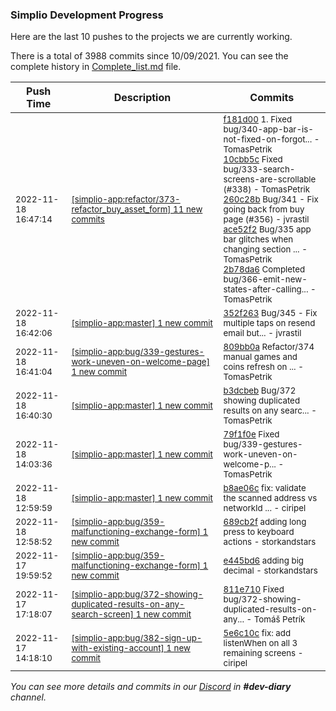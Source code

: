
### Simplio Development Progress

Here are the last 10 pushes to the projects we are currently working.

There is a total of 3988 commits since 10/09/2021. You can see the complete history in
 [Complete_list.md](Complete_list.md) file.

| Push Time | Description | Commits |
| --- | --- | --- |
| <sub>2022-11-18 16:47:14</sub> | <sub>[[simplio-app:refactor/373\-refactor\_buy\_asset\_form] 11 new commits](https://github.com/SimplioOfficial/simplio-app/compare/f181d00218a8^...0d48edab9c68)</sub> | <sub>[f181d00](https://github.com/SimplioOfficial/simplio-app/commit/f181d00218a8cf34a90fb0d802c423890bcac525) 1. Fixed bug/340-app-bar-is-not-fixed-on-forgot... - TomasPetrik<br>[10cbb5c](https://github.com/SimplioOfficial/simplio-app/commit/10cbb5c5423294b835283626618d74736b1c027d) Fixed bug/333-search-screens-are-scrollable (#338) - TomasPetrik<br>[260c28b](https://github.com/SimplioOfficial/simplio-app/commit/260c28b8a767e8e40000fb658cf1a5b130069fe5) Bug/341 - Fix going back from buy page (#356) - jvrastil<br>[ace52f2](https://github.com/SimplioOfficial/simplio-app/commit/ace52f28183006e9196b814622e3a492d54e6573) Bug/335 app bar glitches when changing section ... - TomasPetrik<br>[2b78da6](https://github.com/SimplioOfficial/simplio-app/commit/2b78da66db212cfd685059dcf092b2484d3d56a9) Completed bug/366-emit-new-states-after-calling... - TomasPetrik</sub> |
| <sub>2022-11-18 16:42:06</sub> | <sub>[[simplio-app:master] 1 new commit](https://github.com/SimplioOfficial/simplio-app/commit/352f263325fa3c220ddae114e80f8d2cd96e80fe)</sub> | <sub>[352f263](https://github.com/SimplioOfficial/simplio-app/commit/352f263325fa3c220ddae114e80f8d2cd96e80fe) Bug/345 - Fix multiple taps on resend email but... - jvrastil</sub> |
| <sub>2022-11-18 16:41:04</sub> | <sub>[[simplio-app:bug/339\-gestures\-work\-uneven\-on\-welcome\-page] 1 new commit](https://github.com/SimplioOfficial/simplio-app/commit/809bb0ad87b2045f2b6a41b895310361a2db98d7)</sub> | <sub>[809bb0a](https://github.com/SimplioOfficial/simplio-app/commit/809bb0ad87b2045f2b6a41b895310361a2db98d7) Refactor/374 manual games and coins refresh on ... - TomasPetrik</sub> |
| <sub>2022-11-18 16:40:30</sub> | <sub>[[simplio-app:master] 1 new commit](https://github.com/SimplioOfficial/simplio-app/commit/b3dcbeb654c55f137d48440679d4c18791b5db42)</sub> | <sub>[b3dcbeb](https://github.com/SimplioOfficial/simplio-app/commit/b3dcbeb654c55f137d48440679d4c18791b5db42) Bug/372 showing duplicated results on any searc... - TomasPetrik</sub> |
| <sub>2022-11-18 14:03:36</sub> | <sub>[[simplio-app:master] 1 new commit](https://github.com/SimplioOfficial/simplio-app/commit/79f1f0ecbe01e76631b2e5325db62a6cacb026cf)</sub> | <sub>[79f1f0e](https://github.com/SimplioOfficial/simplio-app/commit/79f1f0ecbe01e76631b2e5325db62a6cacb026cf) Fixed bug/339-gestures-work-uneven-on-welcome-p... - TomasPetrik</sub> |
| <sub>2022-11-18 12:59:59</sub> | <sub>[[simplio-app:master] 1 new commit](https://github.com/SimplioOfficial/simplio-app/commit/b8ae06cba3633280e826002ae78d3eb08fad75c0)</sub> | <sub>[b8ae06c](https://github.com/SimplioOfficial/simplio-app/commit/b8ae06cba3633280e826002ae78d3eb08fad75c0) fix: validate the scanned address vs networkId ... - ciripel</sub> |
| <sub>2022-11-18 12:58:52</sub> | <sub>[[simplio-app:bug/359\-malfunctioning\-exchange\-form] 1 new commit](https://github.com/SimplioOfficial/simplio-app/commit/689cb2f7f07f3bdcb7f0a8f709aeffb77233a53f)</sub> | <sub>[689cb2f](https://github.com/SimplioOfficial/simplio-app/commit/689cb2f7f07f3bdcb7f0a8f709aeffb77233a53f) adding long press to keyboard actions - storkandstars</sub> |
| <sub>2022-11-17 19:59:52</sub> | <sub>[[simplio-app:bug/359\-malfunctioning\-exchange\-form] 1 new commit](https://github.com/SimplioOfficial/simplio-app/commit/e445bd618bedd3e804a4439e3c12cecd3bf4c335)</sub> | <sub>[e445bd6](https://github.com/SimplioOfficial/simplio-app/commit/e445bd618bedd3e804a4439e3c12cecd3bf4c335) adding big decimal - storkandstars</sub> |
| <sub>2022-11-17 17:18:07</sub> | <sub>[[simplio-app:bug/372\-showing\-duplicated\-results\-on\-any\-search\-screen] 1 new commit](https://github.com/SimplioOfficial/simplio-app/commit/811e7101b12c684c11d0cb062053cb74045b88f5)</sub> | <sub>[811e710](https://github.com/SimplioOfficial/simplio-app/commit/811e7101b12c684c11d0cb062053cb74045b88f5) Fixed bug/372-showing-duplicated-results-on-any... - Tomáš Petrík</sub> |
| <sub>2022-11-17 14:18:10</sub> | <sub>[[simplio-app:bug/382\-sign\-up\-with\-existing\-account] 1 new commit](https://github.com/SimplioOfficial/simplio-app/commit/5e6c10c9ab5accb379b3cd50d69e1a29172ead6f)</sub> | <sub>[5e6c10c](https://github.com/SimplioOfficial/simplio-app/commit/5e6c10c9ab5accb379b3cd50d69e1a29172ead6f) fix: add listenWhen on all 3 remaining screens - ciripel</sub> |

_You can see more details and commits in our [Discord](https://discord.gg/aKhjuwZmdP) in **#dev-diary** channel._
